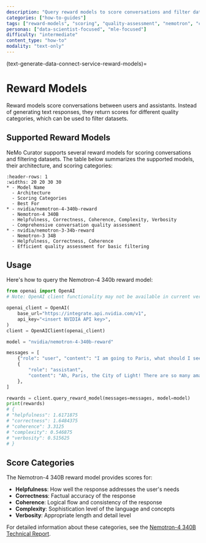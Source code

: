 ```yaml
---
description: "Query reward models to score conversations and filter datasets using Nemotron-4 340B and other scoring models"
categories: ["how-to-guides"]
tags: ["reward-models", "scoring", "quality-assessment", "nemotron", "conversation-scoring"]
personas: ["data-scientist-focused", "mle-focused"]
difficulty: "intermediate"
content_type: "how-to"
modality: "text-only"
---
```


(text-generate-data-connect-service-reward-models)=
# Reward Models

Reward models score conversations between users and assistants. Instead of generating text responses, they return scores for different quality categories, which can be used to filter datasets.

## Supported Reward Models

NeMo Curator supports several reward models for scoring conversations and filtering datasets. The table below summarizes the supported models, their architecture, and scoring categories:

```{list-table}
:header-rows: 1
:widths: 20 20 30 30
* - Model Name
  - Architecture
  - Scoring Categories
  - Best For
* - nvidia/nemotron-4-340b-reward
  - Nemotron-4 340B
  - Helpfulness, Correctness, Coherence, Complexity, Verbosity
  - Comprehensive conversation quality assessment
* - nvidia/nemotron-3-34b-reward
  - Nemotron-3 34B
  - Helpfulness, Correctness, Coherence
  - Efficient quality assessment for basic filtering
```

## Usage

Here's how to query the Nemotron-4 340b reward model:

```python
from openai import OpenAI
# Note: OpenAI client functionality may not be available in current version

openai_client = OpenAI(
    base_url="https://integrate.api.nvidia.com/v1",
    api_key="<insert NVIDIA API key>",
)
client = OpenAIClient(openai_client)

model = "nvidia/nemotron-4-340b-reward"

messages = [
    {"role": "user", "content": "I am going to Paris, what should I see?"},
    {
        "role": "assistant",
        "content": "Ah, Paris, the City of Light! There are so many amazing things to see and do in this beautiful city ...",
    },
]

rewards = client.query_reward_model(messages=messages, model=model)
print(rewards)
# {
# "helpfulness": 1.6171875
# "correctness": 1.6484375
# "coherence": 3.3125
# "complexity": 0.546875
# "verbosity": 0.515625
# }
```

## Score Categories

The Nemotron-4 340B reward model provides scores for:

- **Helpfulness**: How well the response addresses the user's needs
- **Correctness**: Factual accuracy of the response
- **Coherence**: Logical flow and consistency of the response
- **Complexity**: Sophistication level of the language and concepts
- **Verbosity**: Appropriate length and detail level

For detailed information about these categories, see the [Nemotron-4 340B Technical Report](https://arxiv.org/abs/2406.11704v1). 